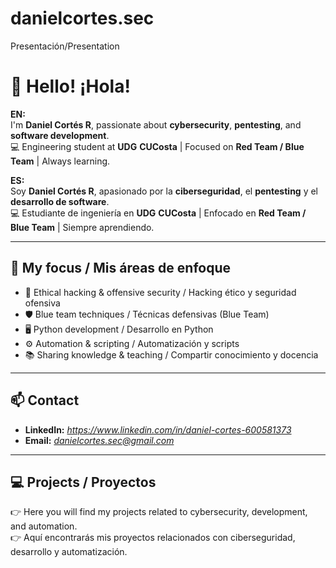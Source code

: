 # danielcortes.sec
Presentación/Presentation 
# 👋 Hello! ¡Hola!

**EN:**  
I'm **Daniel Cortés R**, passionate about **cybersecurity**, **pentesting**, and **software development**.  
💻 Engineering student at **UDG** **CUCosta** | Focused on **Red Team / Blue Team** | Always learning.

**ES:**  
Soy **Daniel Cortés R**, apasionado por la **ciberseguridad**, el **pentesting** y el **desarrollo de software**.  
💻 Estudiante de ingeniería en **UDG** **CUCosta** | Enfocado en **Red Team / Blue Team** | Siempre aprendiendo.

---

## 🚀 My focus / Mis áreas de enfoque
- 🔐 Ethical hacking & offensive security / Hacking ético y seguridad ofensiva  
- 🛡️ Blue team techniques / Técnicas defensivas (Blue Team)  
- 🖥️ Python development / Desarrollo en Python  
- ⚙️ Automation & scripting / Automatización y scripts  
- 📚 Sharing knowledge & teaching / Compartir conocimiento y docencia

---

## 📫 Contact
- **LinkedIn:** *https://www.linkedin.com/in/daniel-cortes-600581373*
- **Email:** *danielcortes.sec@gmail.com*

---

## 💻 Projects / Proyectos
👉 Here you will find my projects related to cybersecurity, development, and automation.  
👉 Aquí encontrarás mis proyectos relacionados con ciberseguridad, desarrollo y automatización.
